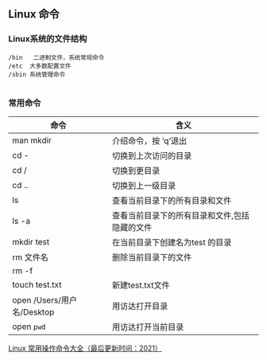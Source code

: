 ## Linux 命令

### Linux系统的文件结构

```
/bin   二进制文件，系统常规命令
/etc  大多数配置文件
/sbin 系统管理命令


```

### 常用命令

|命令|含义|
|----------|--------|
|man mkdir |介绍命令，按 ‘q’退出|
|cd - | 切换到上次访问的目录|
|cd / | 切换到更目录 |
|cd ..  |切换到上一级目录|
|ls     | 查看当前目录下的所有目录和文件|
|ls -a  | 查看当前目录下的所有目录和文件,包括隐藏的文件|
|mkdir test | 在当前目录下创建名为test 的目录|
|rm 文件名| 删除当前目录下的文件|
|rm -f ||
|touch test.txt| 新建test.txt文件|
|open /Users/用户名/Desktop |用访达打开目录|
|open `pwd` |用访达打开当前目录|



[Linux 常用操作命令大全（最后更新时间：2021）](https://blog.csdn.net/m0_46422300/article/details/104645072)
